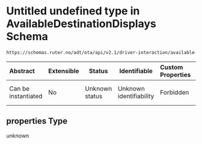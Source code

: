 # Untitled undefined type in AvailableDestinationDisplays Schema

```txt
https://schemas.ruter.no/adt/ota/api/v2.1/driver-interaction/available-destination-displays.json#/properties
```




| Abstract            | Extensible | Status         | Identifiable            | Custom Properties | Additional Properties | Access Restrictions | Defined In                                                                                                                          |
| :------------------ | ---------- | -------------- | ----------------------- | :---------------- | --------------------- | ------------------- | ----------------------------------------------------------------------------------------------------------------------------------- |
| Can be instantiated | No         | Unknown status | Unknown identifiability | Forbidden         | Allowed               | none                | [available-destination-displays.json\*](../../schema/driver-interaction/available-destination-displays.json "open original schema") |

## properties Type

unknown

